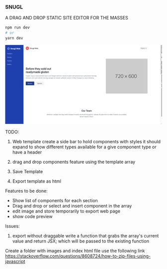 ### SNUGL
A DRAG AND DROP STATIC SITE EDITOR FOR THE MASSES


```bash
npm run dev
# or
yarn dev
```

![Alt text](./images/early.png?raw=true "Title")




TODO:
1. Web template
create a side bar to hold components with styles
it should expand to show different types available for a give component type or have a header

2. drag and drop components feature using the template array

3. Save Template

4. Export template as html



Features to be done:
* Show list of components for each section 
* Drag and drop or select and insert component in the array
* edit image and store temporarily to export web page
* show code preview



Issues:
1. export without draggable
    write a function that grabs the array's current value and return JSX;
    which will be passed to the existing function



Create a folder with images and index html file 
use the following link
https://stackoverflow.com/questions/8608724/how-to-zip-files-using-javascript
